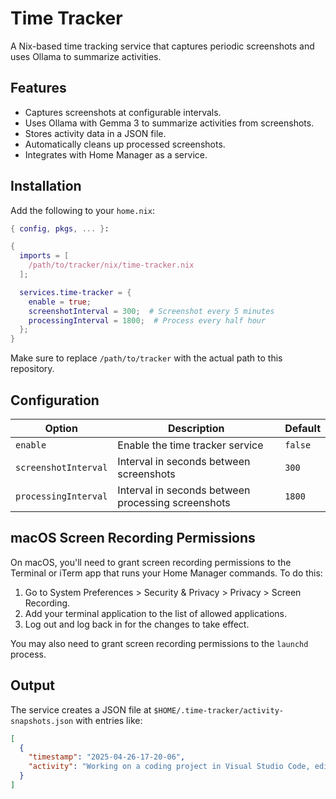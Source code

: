 # Time Tracker

A Nix-based time tracking service that captures periodic screenshots and uses Ollama to summarize activities.

## Features

- Captures screenshots at configurable intervals.
- Uses Ollama with Gemma 3 to summarize activities from screenshots.
- Stores activity data in a JSON file.
- Automatically cleans up processed screenshots.
- Integrates with Home Manager as a service.

## Installation

Add the following to your `home.nix`:

```nix
{ config, pkgs, ... }:

{
  imports = [
    /path/to/tracker/nix/time-tracker.nix
  ];

  services.time-tracker = {
    enable = true;
    screenshotInterval = 300;  # Screenshot every 5 minutes
    processingInterval = 1800;  # Process every half hour
  };
}
```

Make sure to replace `/path/to/tracker` with the actual path to this repository.

## Configuration

| Option | Description | Default |
|--------|-------------|---------|
| `enable` | Enable the time tracker service | `false` |
| `screenshotInterval` | Interval in seconds between screenshots | `300` |
| `processingInterval` | Interval in seconds between processing screenshots | `1800` |

## macOS Screen Recording Permissions

On macOS, you'll need to grant screen recording permissions to the Terminal or iTerm app that runs your Home Manager commands. To do this:

1. Go to System Preferences > Security & Privacy > Privacy > Screen Recording.
2. Add your terminal application to the list of allowed applications.
3. Log out and log back in for the changes to take effect.

You may also need to grant screen recording permissions to the `launchd` process.

## Output

The service creates a JSON file at `$HOME/.time-tracker/activity-snapshots.json` with entries like:

```json
[
  {
    "timestamp": "2025-04-26-17-20-06",
    "activity": "Working on a coding project in Visual Studio Code, editing JavaScript files"
  }
]
```
